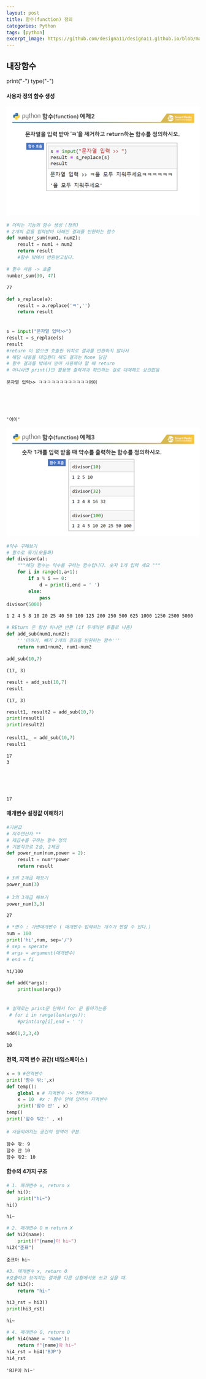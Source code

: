 ```yaml
---
layout: post
title: 함수(function) 정의
categories: Python
tags: [python]
excerpt_image: https://github.com/designa11/designa11.github.io/blob/master/assets/images/Python/python_basic.png?raw=true
---
```


## 내장함수
print("-")
type("-")


#### 사용자 정의 함수 생성

![image.png](https://github.com/designa11/designa11.github.io/blob/master/assets/images/Python/ex04/6.png?raw=true)


```python
# 더하는 기능의 함수 생성 (정의)
# 2개의 값을 입력받아 더해진 결과를 반환하는 함수
def number_sum(num1, num2):
    result = num1 + num2
    return result 
    #함수 밖에서 반환받고싶다.
```


```python
# 함수 사용 -> 호출
number_sum(30, 47)
```




    77




```python
def s_replace(a):
    result = a.replace('ㅋ','')
    return result


s = input("문자열 입력>>")
result = s_replace(s)
result
#return 이 없으면 호출한 위치로 결과를 반환하지 않아서
# 해당 내용을 대입한다 해도 결과는 None 담김
# 함수 결과를 밖에서 받아 사용해야 할 때 return 
# 아니라면 print()만 활용햇 출력겨과 확인하는 걸로 대체해도 상관없음
```

    문자열 입력>> ㅋㅋㅋㅋㅋㅋㅋㅋㅋㅋㅋㅋ어이





    '어이'



![image.png](https://github.com/designa11/designa11.github.io/blob/master/assets/images/Python/ex04/7.png?raw=true)


```python
#약수 구해보기
# 함수로 묶기(모듈화)
def divisor(a): 
    """해당 함수는 약수를 구하는 함수입니다. 숫자 1개 입력 세요 """
    for i in range(1,a+1):
        if a % i == 0:
            d = print(i,end = ' ')
        else:
            pass
divisor(5000)
```

    1 2 4 5 8 10 20 25 40 50 100 125 200 250 500 625 1000 1250 2500 5000 


```python
# REturn 은 항상 하나만 반환 (if 두개라면 튜플로 나옴)
def add_sub(num1,num2):
    '''더하기, 빼기 2개의 결과를 반환하는 함수'''
    return num1+num2, num1-num2
```


```python
add_sub(10,7)
```




    (17, 3)




```python
result = add_sub(10,7)
result
```




    (17, 3)




```python
result1, result2 = add_sub(10,7)
print(result1)
print(result2)

result1,_ = add_sub(10,7)
result1
```

    17
    3





    17



#### 매개변수 설정값 이해하기


```python
#기본값
# 지수연산자 **
# 제곱수를 구하는 함수 정의
# 기본적으로 2승, 2제곱
def power_num(num,power = 2):
    result = num**power
    return result
```


```python
# 3의 2제곱 해보기
power_num(3)

# 3의 3제곱 해보기
power_num(3,3)
```




    27




```python
# *변수 : 가변매개변수 ( 매개변수 입력되는 개수가 변할 수 있다.)
num = 100
print('hi',num, sep='/')
# sep = sperate
# args = argument(매개변수)
# end = fi
```

    hi/100



```python
def add(*args):
    print(sum(args))


# 실제로는 print문 안에서 for 문 돌아가는중
 # for i in range(len(args)):
    #print(arg[i],end = ' ')
```


```python
add(1,2,3,4)
```

    10


#### 전역, 지역 변수 공간( 네임스페이스 )


```python
x = 9 #전역변수
print('함수 밖:',x)
def temp():
    global x # 지역변수 -> 전역변수
    x = 10  #x : 함수 안에 있어서 지역변수
    print('함수 안' , x)
temp()
print('함수 밖2:' , x)

# 사용되어지는 공간의 영역이 구분.
```

    함수 밖: 9
    함수 안 10
    함수 밖2: 10


#### 함수의 4가지 구조


```python
# 1. 매개변수 x, return x
def hi():
    print("hi~")
hi()
```

    hi~



```python
# 2. 매개변수 O m return X
def hi2(name):
    print(f"{name}아 hi~")
hi2("준표")
```

    준표아 hi~



```python
#3. 매개변수 x, return O
#호출하고 보여지는 결과를 다른 상황에서도 쓰고 싶을 때.
def hi3():
    return "hi~"
```


```python
hi3_rst = hi3()
print(hi3_rst)
```

    hi~



```python
# 4. 매개변수 O, return O
def hi4(name = 'name'):
    return f"{name}아 hi~"
hi4_rst = hi4('BJP')
hi4_rst
```




    'BJP아 hi~'




```python

```


```python

```
